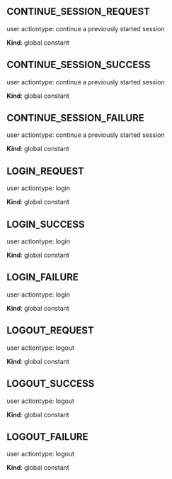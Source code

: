 <a id="continue95session95request"></a>

## CONTINUE_SESSION_REQUEST
user actiontype: continue a previously started session

**Kind**: global constant  
<a id="continue95session95success"></a>

## CONTINUE_SESSION_SUCCESS
user actiontype: continue a previously started session

**Kind**: global constant  
<a id="continue95session95failure"></a>

## CONTINUE_SESSION_FAILURE
user actiontype: continue a previously started session

**Kind**: global constant  
<a id="login95request"></a>

## LOGIN_REQUEST
user actiontype: login

**Kind**: global constant  
<a id="login95success"></a>

## LOGIN_SUCCESS
user actiontype: login

**Kind**: global constant  
<a id="login95failure"></a>

## LOGIN_FAILURE
user actiontype: login

**Kind**: global constant  
<a id="logout95request"></a>

## LOGOUT_REQUEST
user actiontype: logout

**Kind**: global constant  
<a id="logout95success"></a>

## LOGOUT_SUCCESS
user actiontype: logout

**Kind**: global constant  
<a id="logout95failure"></a>

## LOGOUT_FAILURE
user actiontype: logout

**Kind**: global constant  
